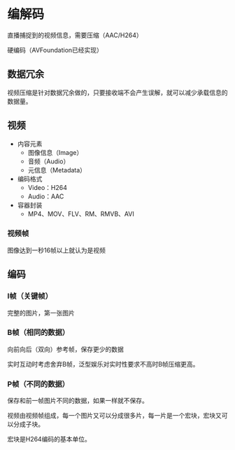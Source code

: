 # 编解码

直播捕捉到的视频信息，需要压缩（AAC/H264）

硬编码（AVFoundation已经实现）

## 数据冗余

视频压缩是针对数据冗余做的，只要接收端不会产生误解，就可以减少承载信息的数据量。

## 视频

- 内容元素
  - 图像信息（Image）
  - 音频（Audio）
  - 元信息（Metadata）
- 编码格式
  - Video：H264
  - Audio：AAC
- 容器封装
  - MP4、MOV、FLV、RM、RMVB、AVI

### 视频帧

图像达到一秒16帧以上就认为是视频

## 编码

### I帧（关键帧）

完整的图片，第一张图片

### B帧（相同的数据）

向前向后（双向）参考帧，保存更少的数据

实时互动时考虑舍弃B帧，泛型娱乐对实时性要求不高时B帧压缩更高。

### P帧（不同的数据）

保存和前一帧图片不同的数据，如果一样就不保存。



视频由视频帧组成，每一个图片又可以分成很多片，每一片是一个宏块，宏块又可以分成子块。

宏块是H264编码的基本单位。
